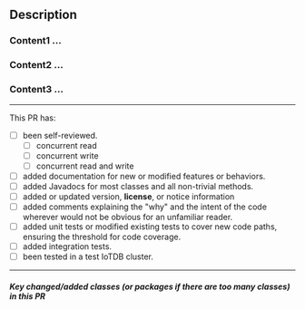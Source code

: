 <!--

    Licensed to the Apache Software Foundation (ASF) under one
    or more contributor license agreements.  See the NOTICE file
    distributed with this work for additional information
    regarding copyright ownership.  The ASF licenses this file
    to you under the Apache License, Version 2.0 (the
    "License"); you may not use this file except in compliance
    with the License.  You may obtain a copy of the License at

        http://www.apache.org/licenses/LICENSE-2.0

    Unless required by applicable law or agreed to in writing,
    software distributed under the License is distributed on an
    "AS IS" BASIS, WITHOUT WARRANTIES OR CONDITIONS OF ANY
    KIND, either express or implied.  See the License for the
    specific language governing permissions and limitations
    under the License.

-->

<!-- Thanks for trying to help us make Apache IoTDB be the best it can be! 
Please fill out as much of the following information as is possible (where relevant, and remove it 
when irrelevant) to help make the intention and scope of this PR clear in order to ease review. -->

## Description

<!-- Describe the goal of this PR, what problem are you fixing. If there is a corresponding issue, 
it's not necessary to repeat the description here, 
however, you may choose to keep one summary sentence. -->

<!-- Describe your patch: what did you change in code? How did you fix the problem? -->

<!-- If there are several relatively logically separate changes in this PR, create a mini-section 
for each of them. For example: -->

### Content1 ...
### Content2 ...
### Content3 ...

<!--
In each section, please describe design decisions made, including:
 - Choice of algorithms
 - Behavioral aspects. What configuration values are acceptable? How are corner cases and error 
    conditions handled, such as when there are insufficient resources?
 - Class organization and design (how the logic is split between classes, inheritance, composition, 
    design patterns)
 - Method organization and design (how the logic is split between methods, parameters and return types)
 - Naming (class, method, API, configuration, HTTP endpoint, names of emitted metrics)
-->


<!-- It's good to describe an alternative design (or mention an alternative name) for every design 
(or naming) decision point and compare the alternatives with the designs that you've implemented 
(or the names you've chosen) to highlight the advantages of the chosen designs and names. -->

<!-- If there was a discussion of the design of the feature implemented in this PR elsewhere 
(e. g. a "Proposal" issue, any other issue, or a thread in the development mailing list), 
link to that discussion from this PR description and explain what have changed in your final design 
compared to your original proposal or the consensus version in the end of the discussion. 
If something hasn't changed since the original discussion, you can omit a detailed discussion of 
those aspects of the design here, perhaps apart from brief mentioning for the sake of readability 
of this PR description. -->

<!-- Some of the aspects mentioned above may be omitted for simple and small changes. -->

<hr>

This PR has:
- [ ] been self-reviewed.
    - [ ] concurrent read
    - [ ] concurrent write
    - [ ] concurrent read and write 
- [ ] added documentation for new or modified features or behaviors.
- [ ] added Javadocs for most classes and all non-trivial methods. 
- [ ] added or updated version, __license__, or notice information
- [ ] added comments explaining the "why" and the intent of the code wherever would not be obvious 
  for an unfamiliar reader.
- [ ] added unit tests or modified existing tests to cover new code paths, ensuring the threshold 
  for code coverage.
- [ ] added integration tests.
- [ ] been tested in a test IoTDB cluster.

<!-- Check the items by putting "x" in the brackets for the done things. Not all of these items 
apply to every PR. Remove the items which are not done or not relevant to the PR. None of the items 
from the checklist above are strictly necessary, but it would be very helpful if you at least 
self-review the PR. -->

<hr>

##### Key changed/added classes (or packages if there are too many classes) in this PR

<!-- Template copied and modified from Apache Druid-->